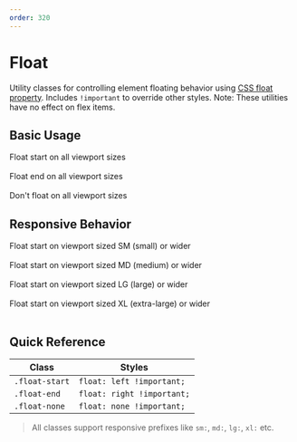```yaml
---
order: 320
---
```


# Float

Utility classes for controlling element floating behavior using [CSS float property](https://developer.mozilla.org/en-US/docs/Web/CSS/float). Includes `!important` to override other styles. Note: These utilities have no effect on flex items.

## Basic Usage

<Story title="Basic Usage">
<div class="demo-float p-4">
  <div class="float-start">Float start on all viewport sizes</div><br>
  <div class="float-end">Float end on all viewport sizes</div><br>
  <div class="float-none">Don't float on all viewport sizes</div>
</div>
</Story>

## Responsive Behavior

<Story title="Responsive Behavior">
<div class="demo-float p-4">
  <div class="sm:float-start">Float start on viewport sized SM (small) or wider</div><br>
  <div class="md:float-start">Float start on viewport sized MD (medium) or wider</div><br>
  <div class="lg:float-start">Float start on viewport sized LG (large) or wider</div><br>
  <div class="xl:float-start">Float start on viewport sized XL (extra-large) or wider</div><br>
</div>
</Story>

## Quick Reference

| Class          | Styles                     |
| -------------- | -------------------------- |
| `.float-start` | `float: left !important;`  |
| `.float-end`   | `float: right !important;` |
| `.float-none`  | `float: none !important;`  |

> All classes support responsive prefixes like `sm:`, `md:`, `lg:`, `xl:` etc.
